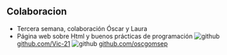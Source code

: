 ## Colaboracion
* Tercera semana, colaboración Óscar y Laura
* Página web sobre Html y buenos prácticas de programación
![github](http://i.imgur.com/0o48UoR.png (github icon with padding))
[github.com/Vic-21](https://github.com/Vic-21/)
![github](http://i.imgur.com/0o48UoR.png (github icon with padding))
[github.com/oscgomsep](https://github.com/oscgomsep)